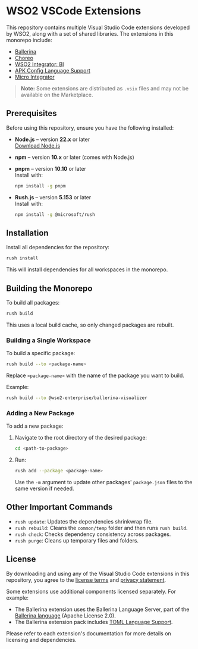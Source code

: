 # WSO2 VSCode Extensions

This repository contains multiple Visual Studio Code extensions developed by WSO2, along with a set of shared libraries. The extensions in this monorepo include:

- [Ballerina](https://marketplace.visualstudio.com/items?itemName=WSO2.ballerina)
- [Choreo](https://marketplace.visualstudio.com/items?itemName=WSO2.choreo)
- [WSO2 Integrator: BI](https://marketplace.visualstudio.com/items?itemName=WSO2.ballerina-integrator)
- [APK Config Language Support](https://marketplace.visualstudio.com/items?itemName=WSO2.apk-config-language-support)
- [Micro Integrator](https://marketplace.visualstudio.com/items?itemName=WSO2.micro-integrator)

> **Note:** Some extensions are distributed as `.vsix` files and may not be available on the Marketplace.

## Prerequisites

Before using this repository, ensure you have the following installed:

- **Node.js** – version **22.x** or later  
  [Download Node.js](https://nodejs.org)

- **npm** – version **10.x** or later (comes with Node.js)

- **pnpm** – version **10.10** or later  
  Install with:
    ```bash
    npm install -g pnpm
    ```

- **Rush.js** – version **5.153** or later  
  Install with:
    ```bash
    npm install -g @microsoft/rush
    ```

## Installation

Install all dependencies for the repository:

```bash
rush install
```

This will install dependencies for all workspaces in the monorepo.

## Building the Monorepo

To build all packages:

```bash
rush build
```

This uses a local build cache, so only changed packages are rebuilt.

### Building a Single Workspace

To build a specific package:

```bash
rush build --to <package-name>
```

Replace `<package-name>` with the name of the package you want to build.

Example:
```bash
rush build --to @wso2-enterprise/ballerina-visualizer
```

### Adding a New Package

To add a new package:

1. Navigate to the root directory of the desired package:
    ```bash
    cd <path-to-package>
    ```
2. Run:
    ```bash
    rush add --package <package-name>
    ```
   Use the `-m` argument to update other packages' `package.json` files to the same version if needed.

## Other Important Commands

- `rush update`: Updates the dependencies shrinkwrap file.
- `rush rebuild`: Cleans the `common/temp` folder and then runs `rush build`.
- `rush check`: Checks dependency consistency across packages.
- `rush purge`: Cleans up temporary files and folders.

## License

By downloading and using any of the Visual Studio Code extensions in this repository, you agree to the [license terms](https://wso2.com/licenses/ballerina-vscode-plugin-2021-05-25/) and [privacy statement](https://wso2.com/privacy-policy).

Some extensions use additional components licensed separately. For example:

- The Ballerina extension uses the Ballerina Language Server, part of the [Ballerina language](https://ballerina.io/) (Apache License 2.0).
- The Ballerina extension pack includes [TOML Language Support](https://marketplace.visualstudio.com/items?itemName=be5invis.toml).

Please refer to each extension's documentation for more details on licensing and dependencies.